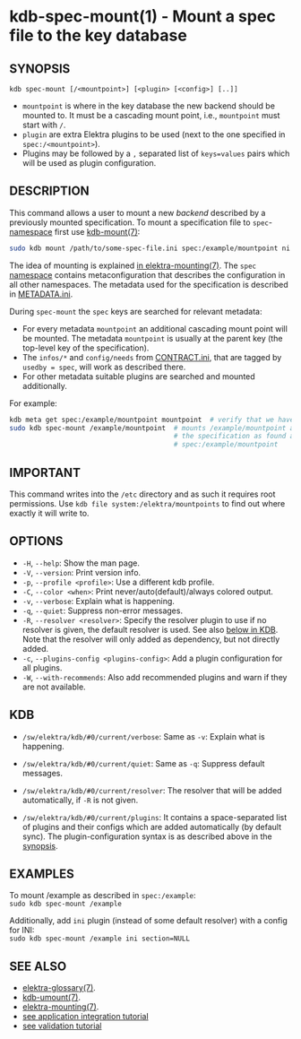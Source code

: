 # kdb-spec-mount(1) - Mount a spec file to the key database

## SYNOPSIS

`kdb spec-mount [/<mountpoint>] [<plugin> [<config>] [..]]`

- `mountpoint` is where in the key database the new backend should be mounted to.
  It must be a cascading mount point, i.e., `mountpoint` must start with `/`.
- `plugin` are extra Elektra plugins to be used (next to the one specified in `spec:/<mountpoint>`).
- Plugins may be followed by a `,` separated list of `keys=values` pairs which will be used as plugin configuration.

## DESCRIPTION

This command allows a user to mount a new _backend_ described by a previously mounted specification.
To mount a specification file to `spec`-[namespace](elektra-namespaces.md) first use [kdb-mount(7)](kdb-mount.md):

```sh
sudo kdb mount /path/to/some-spec-file.ini spec:/example/mountpoint ni
```

The idea of mounting is explained [in elektra-mounting(7)](elektra-mounting.md).
The `spec` [namespace](elektra-namespaces.md) contains metaconfiguration that describes the configuration in all other namespaces.
The metadata used for the specification is described in [METADATA.ini](/doc/METADATA.ini).

During `spec-mount` the `spec` keys are searched for relevant metadata:

- For every metadata `mountpoint` an additional cascading mount point will be mounted.
  The metadata `mountpoint` is usually at the parent key (the top-level key of the specification).
- The `infos/*` and `config/needs` from [CONTRACT.ini](/doc/CONTRACT.ini), that are tagged by `usedby = spec`, will work as described there.
- For other metadata suitable plugins are searched and mounted additionally.

For example:

```sh
kdb meta get spec:/example/mountpoint mountpoint  # verify that we have a mountpoint here
sudo kdb spec-mount /example/mountpoint  # mounts /example/mountpoint according to
                                         # the specification as found at
                                         # spec:/example/mountpoint
```

## IMPORTANT

This command writes into the `/etc` directory and as such it requires root permissions.
Use `kdb file system:/elektra/mountpoints` to find out where exactly it will write to.

## OPTIONS

- `-H`, `--help`:
  Show the man page.
- `-V`, `--version`:
  Print version info.
- `-p`, `--profile <profile>`:
  Use a different kdb profile.
- `-C`, `--color <when>`:
  Print never/auto(default)/always colored output.
- `-v`, `--verbose`:
  Explain what is happening.
- `-q`, `--quiet`:
  Suppress non-error messages.
- `-R`, `--resolver <resolver>`:
  Specify the resolver plugin to use if no resolver is given, the default resolver is used.
  See also [below in KDB](#KDB).
  Note that the resolver will only added as dependency, but not directly added.
- `-c`, `--plugins-config <plugins-config>`:
  Add a plugin configuration for all plugins.
- `-W`, `--with-recommends`:
  Also add recommended plugins and warn if they are not available.

## KDB

- `/sw/elektra/kdb/#0/current/verbose`:
  Same as `-v`: Explain what is happening.

- `/sw/elektra/kdb/#0/current/quiet`:
  Same as `-q`: Suppress default messages.

- `/sw/elektra/kdb/#0/current/resolver`:
  The resolver that will be added automatically, if `-R` is not given.

- `/sw/elektra/kdb/#0/current/plugins`:
  It contains a space-separated list of plugins and their configs
  which are added automatically (by default sync).
  The plugin-configuration syntax is as described above in the
  [synopsis](#SYNOPSIS).

## EXAMPLES

To mount /example as described in `spec:/example`:<br>
`sudo kdb spec-mount /example`

Additionally, add `ini` plugin (instead of some default resolver) with a config for INI:<br>
`sudo kdb spec-mount /example ini section=NULL`

## SEE ALSO

- [elektra-glossary(7)](elektra-glossary.md).
- [kdb-umount(7)](kdb-umount.md).
- [elektra-mounting(7)](elektra-mounting.md).
- [see application integration tutorial](/doc/tutorials/application-integration.md)
- [see validation tutorial](/doc/tutorials/validation.md)
